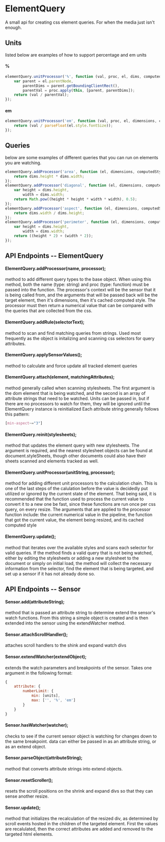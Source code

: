 # ElementQuery
A small api for creating css element queries. For when the media just isn't enough.

## Units

listed below are examples of how to support percentage and em units

#### %
```javascript
elementQuery.unitProcessor('%', function (val, proc, el, dims, computedStyle) {
    var parent = el.parentNode,
        parentDims = parent.getBoundingClientRect(),
        parentVal = proc.apply(this, [parent, parentDims]);
    return (val / parentVal);
});
```

#### em
```javascript
elementQuery.unitProcessor('em', function (val, proc, el, dimensions, computedStyle) {
    return (val / parseFloat(el.style.fontSize));
});
```

## Queries

below are some examples of different queries that you can run on elements you are watching.

```javascript
elementQuery.addProcessor('area', function (el, dimensions, computedStyle) {
    return dims.height * dims.width;
});
elementQuery.addProcessor('diagonal', function (el, dimensions, computedStyle) {
    var height = dims.height,
        width = dims.width;
    return Math.pow((height * height * width * width), 0.5);
});
elementQuery.addProcessor('aspect', function (el, dimensions, computedStyle) {
    return dims.width / dims.height;
});
elementQuery.addProcessor('perimeter', function (el, dimensions, computedStyle) {
    var height = dims.height,
        width = dims.width;
    return ((height * 2) + (width * 2));
});
```

## API Endpoints -- ElementQuery

#### ElementQuery.addProcessor(name, processor);
method to add different query types to the base object. When using this method, both the name (type: string) and proc (type: function) must be passed into the function. The processor's context will be the sensor that it is being called from, and the arguments that will be passed back will be the target element, then it's dimensions, then it's cached computed style. The processor must then return a numerical value that can be compared with the queries that are collected from the css.

#### ElementQuery.addRule(selectorText);
method to scan and find matching queries from strings. Used most frequently as the object is initalizing and scanning css selectors for query attributes.

#### ElementQuery.applySensorValues();
method to calculate and force update all tracked element queries

#### ElementQuery.attach(element, matchingAttributes);
method generally called when scanning stylesheets. The first argument is the dom element that is being watched, and the second is an array of attribute strings that need to be watched. Units can be passed in, but if there are no processors to watch for them, they will be ignored until the ElementQuery instance is reinitialized Each attribute string generally follows this pattern:
```css
[min-aspect~="3"]
```

#### ElementQuery.reinit(stylesheets);
method that updates the element query with new stylesheets. The argument is required, and the nearest stylesheet objects can be found at document.styleSheets, though other documents could also have their sheets scanned and elements tracked as well.

#### ElementQuery.unitProcessor(unitString, processor);
method for adding different unit processors to the calculation chain. This is one of the last steps of the calulation before the value is decidedly put utilized or ignored by the current state of the element. That being said, it is recommended that the function used to process the current value to convert it to a new one be fast, since these functions are run once per css query, on every resize. The arguments that are applied to the processor function include: the current numerical value in the pipeline, the function that got the current value, the element being resized, and its cached computed style

#### ElementQuery.update();
method that iterates over the available styles and scans each selector for valid queries. If the method finds a valid query that is not being watched, either by editing the stylesheets or adding a new stylesheet to the document or simply on initial load, the method will collect the necessary information from the selector, find the element that is being targeted, and set up a sensor if it has not already done so.

## API Endpoints -- Sensor

#### Sensor.add(attributeString);
method that is passed an attribute string to determine extend the sensor's watch functions. From this string a simple object is created and is then extended into the sensor using the extendWatcher method.

#### Sensor.attachScrollHandler();
attaches scroll handlers to the shink and expand watch divs

#### Sensor.extendWatcher(extendObject);
extends the watch parameters and breakpoints of the sensor. Takes one argument in the following format:
```javascript
{
    attribute: {
        numberLimit: {
            min: [units],
            max: ['', '%', 'em']
        }
    }
}
```
#### Sensor.hasWatcher(watcher);
checks to see if the current sensor object is watching for changes down to the same breakpoint. data can either be passed in as an attribute string, or as an extend object.

#### Sensor.parseObject(attributeString);
method that converts attribute strings into extend objects.

#### Sensor.resetScroller();
resets the scroll positions on the shrink and expand divs so that they can sense another resize.

#### Sensor.update();
method that initializes the recalculation of the resized div, as determined by scroll events hosted in the children of the targeted element. First the values are recalulated, then the correct attributes are added and removed to the targeted html elements.